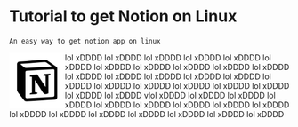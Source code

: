 # Tutorial to get Notion on Linux
    An easy way to get notion app on linux
<img align="left" width="100" height="100" src="notion/notion.png">
  lol xDDDD lol xDDDD lol xDDDD lol xDDDD lol xDDDD lol xDDDD lol xDDDD lol xDDDD  lol xDDDD lol xDDDD lol xDDDD lol xDDDD lol xDDDD lol xDDDD lol xDDDD lol xDDDD 
   lol xDDDD lol xDDDD lol xDDDD lol xDDDD lol xDDDD lol xDDDD lol xDDDD lol xDDDD  vlol xDDDD lol xDDDD lol xDDDD lol xDDDD lol xDDDD lol xDDDD lol xDDDD lol xDDDD 
   lol xDDDD lol xDDDD lol xDDDD lol xDDDD lol xDDDD lol xDDDD lol xDDDD lol xDDDD 
